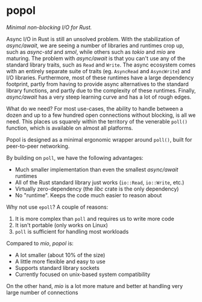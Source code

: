 # popol

*Minimal non-blocking I/O for Rust.*

Async I/O in Rust is still an unsolved problem. With the stabilization of
*async/await*, we are seeing a number of libraries and runtimes crop up, such
as *async-std* and *smol*, while others such as *tokio* and *mio* are maturing.
The problem with *async/await* is that you can't use any of the standard
library traits, such as `Read` and `Write`.  The async ecosystem comes with an
entirely separate suite of traits (eg. `AsyncRead` and `AsyncWrite`) and I/O
libraries. Furthermore, most of these runtimes have a large dependency
footprint, partly from having to provide async alternatives to the standard
library functions, and partly due to the complexity of these runtimes.
Finally, *async/await* has a very steep learning curve and has a lot of
rough edges.

What do we need? For most use-cases, the ability to handle between a dozen
and up to a few hundred open connections without blocking, is all we need.
This places us squarely within the territory of the venerable `poll()` function,
which is available on almost all platforms.

Popol is designed as a minimal ergonomic wrapper around `poll()`, built for
peer-to-peer networking.

By building on `poll`, we have the following advantages:

* Much smaller implementation than even the smallest *async/await* runtimes
* All of the Rust standard library just works (`io::Read`, `io::Write`, etc.)
* Virtually zero-dependency (the *libc* crate is the only dependency)
* No "runtime". Keeps the code much easier to reason about

Why not use `epoll`? A couple of reasons:

1. It is more complex than `poll` and requires us to write more code
2. It isn't portable (only works on Linux)
3. `poll` is sufficient for handling most workloads

Compared to *mio*, *popol* is:

* A lot smaller (about 10% of the size)
* A little more flexible and easy to use
* Supports standard library sockets
* Currently focused on unix-based system compatibility

On the other hand, *mio* is a lot more mature and better at handling very
large number of connections
